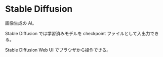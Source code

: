 # Stable Diffusion

画像生成の AI。

Stable Diffusion では学習済みモデルを checkpoint ファイルとして入出力できる。

Stable Diffusion Web UI でブラウザから操作できる。
